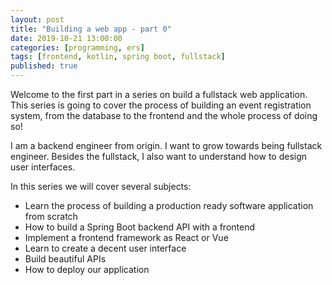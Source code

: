 ```yaml
---
layout: post
title: "Building a web app - part 0"
date: 2019-10-21 13:00:00
categories: [programming, ers]
tags: [frontend, kotlin, spring boot, fullstack]
published: true
---
```


Welcome to the first part in a series on build a fullstack web application. This series is going to cover the process of building an event registration system, from the database to the frontend and the whole process of doing so!

I am a backend engineer from origin. I want to grow towards being fullstack engineer. Besides the fullstack, I also want to understand how to design user interfaces. 

In this series we will cover several subjects:

 * Learn the process of building a production ready software application from scratch
 * How to build a Spring Boot backend API with a frontend
 * Implement a frontend framework as React or Vue
 * Learn to create a decent user interface
 * Build beautiful APIs 
 * How to deploy our application

